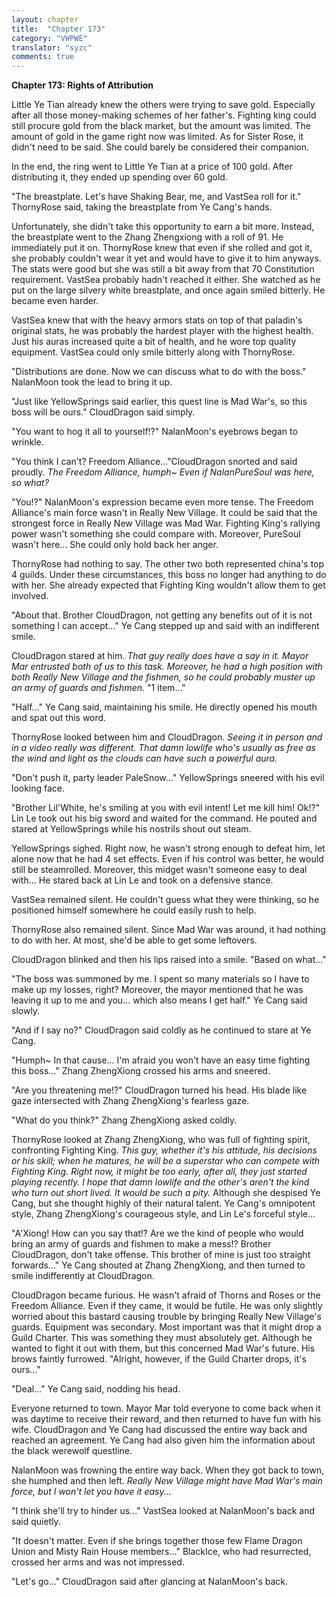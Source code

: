 ```yaml
---
layout: chapter
title:  "Chapter 173"
category: "VWPWE"
translator: "syzc"
comments: true
---
```


**Chapter 173: Rights of Attribution**

Little Ye Tian already knew the others were trying to save gold. Especially after all those money-making schemes of her father's. Fighting king could still procure gold from the black market, but the amount was limited. The amount of gold in the game right now was limited. As for Sister Rose, it didn't need to be said. She could barely be considered their companion.

In the end, the ring went to Little Ye Tian at a price of 100 gold. After distributing it, they ended up spending over 60 gold.

"The breastplate. Let's have Shaking Bear, me, and VastSea roll for it." ThornyRose said, taking the breastplate from Ye Cang's hands.

Unfortunately, she didn't take this opportunity to earn a bit more. Instead, the breastplate went to the Zhang Zhengxiong with a roll of 91. He immediately put it on. ThornyRose knew that even if she rolled and got it, she probably couldn't wear it yet and would have to give it to him anyways. The stats were good but she was still a bit away from that 70 Constitution requirement. VastSea probably hadn't reached it either. She watched as he put on the large silvery white breastplate, and once again smiled bitterly. He became even harder.

VastSea knew that with the heavy armors stats on top of that paladin's original stats, he was probably the hardest player with the highest health. Just his auras increased quite a bit of health, and he wore top quality equipment. VastSea could only smile bitterly along with ThornyRose.

"Distributions are done. Now we can discuss what to do with the boss." NalanMoon took the lead to bring it up.

"Just like YellowSprings said earlier, this quest line is Mad War's, so this boss will be ours." CloudDragon said simply.

"You want to hog it all to yourself!?" NalanMoon's eyebrows began to wrinkle.

"You think I can't? Freedom Alliance..."CloudDragon snorted and said proudly. *The Freedom Alliance, humph~ Even if NalanPureSoul was here, so what?*

"You!?" NalanMoon's expression became even more tense. The Freedom Alliance's main force wasn't in Really New Village. It could be said that the strongest force in Really New Village was Mad War. Fighting King's rallying power wasn't something she could compare with. Moreover, PureSoul wasn't here... She could only hold back her anger.

ThornyRose had nothing to say. The other two both represented china's top 4 guilds. Under these circumstances, this boss no longer had anything to do with her. She already expected that Fighting King wouldn't allow them to get involved.

"About that. Brother CloudDragon, not getting any benefits out of it is not something I can accept..." Ye Cang stepped up and said with an indifferent smile.

CloudDragon stared at him. *That guy really does have a say in it. Mayor Mar entrusted both of us to this task. Moreover, he had a high position with both Really New Village and the fishmen, so he could probably muster up an army of guards and fishmen.* "1 item..."

"Half..." Ye Cang said, maintaining his smile. He directly opened his mouth and spat out this word.

ThornyRose looked between him and CloudDragon. *Seeing it in person and in a video really was different. That damn lowlife who's usually as free as the wind and light as the clouds can have such a powerful aura.*

"Don't push it, party leader PaleSnow..." YellowSprings sneered with his evil looking face.

"Brother Lil'White, he's smiling at you with evil intent! Let me kill him! Ok!?" Lin Le took out his big sword and waited for the command. He pouted and stared at YellowSprings while his nostrils shout out steam.

YellowSprings sighed. Right now, he wasn't strong enough to defeat him, let alone now that he had 4 set effects. Even if his control was better, he would still be steamrolled. Moreover, this midget wasn't someone easy to deal with... He stared back at Lin Le and took on a defensive stance.

VastSea remained silent. He couldn't guess what they were thinking, so he positioned himself somewhere he could easily rush to help.

ThornyRose also remained silent. Since Mad War was around, it had nothing to do with her. At most, she'd be able to get some leftovers.

CloudDragon blinked and then his lips raised into a smile. "Based on what..."

"The boss was summoned by me. I spent so many materials so I have to make up my losses, right? Moreover, the mayor mentioned that he was leaving it up to me and you... which also means I get half." Ye Cang said slowly.

"And if I say no?" CloudDragon said coldly as he continued to stare at Ye Cang.

"Humph~ In that cause... I'm afraid you won't have an easy time fighting this boss..." Zhang ZhengXiong crossed his arms and sneered.

"Are you threatening me!?" CloudDragon turned his head. His blade like gaze intersected with Zhang ZhengXiong's fearless gaze.

"What do you think?" Zhang ZhengXiong asked coldly.

ThornyRose looked at Zhang ZhengXiong, who was full of fighting spirit, confronting Fighting King. *This guy, whether it's his attitude, his decisions or his skill; when he matures, he will be a superstar who can compete with Fighting King. Right now, it might be too early, after all, they just started playing recently. I hope that damn lowlife and the other's aren't the kind who turn out short lived. It would be such a pity.* Although she despised Ye Cang, but she thought highly of their natural talent. Ye Cang's omnipotent style, Zhang ZhengXiong's courageous style, and Lin Le's forceful style...

"A'Xiong! How can you say that!? Are we the kind of people who would bring an army of guards and fishmen to make a mess!? Brother CloudDragon, don't take offense. This brother of mine is just too straight forwards..." Ye Cang shouted at Zhang ZhengXiong, and then turned to smile indifferently at CloudDragon.

CloudDragon became furious. He wasn't afraid of Thorns and Roses or the Freedom Alliance. Even if they came, it would be futile. He was only slightly worried about this bastard causing trouble by bringing Really New Village's guards. Equipment was secondary. Most important was that it might drop a Guild Charter. This was something they must absolutely get. Although he wanted to fight it out with them, but this concerned Mad War's future. His brows faintly furrowed. "Alright, however, if the Guild Charter drops, it's ours..."

"Deal..." Ye Cang said, nodding his head.

Everyone returned to town. Mayor Mar told everyone to come back when it was daytime to receive their reward, and then returned to have fun with his wife. CloudDragon and Ye Cang had discussed the entire way back and reached an agreement. Ye Cang had also given him the information about the black werewolf questline.

NalanMoon was frowning the entire way back. When they got back to town, she humphed and then left. *Really New Village might have Mad War's main force, but I won't let you have it easy...*

"I think she'll try to hinder us..." VastSea looked at NalanMoon's back and said quietly.

"It doesn't matter. Even if she brings together those few Flame Dragon Union and Misty Rain House members..." BlackIce, who had resurrected, crossed her arms and was not impressed.

"Let's go..." CloudDragon said after glancing at NalanMoon's back.
